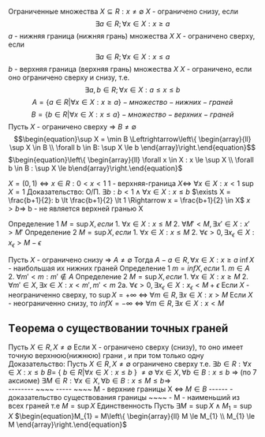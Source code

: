 Ограниченные множества
	$X \subseteq R :  x \neq \emptyset$ 
	$X$ - ограничено снизу, если 
	$$\exists a \in R  ;     \forall x \in X : x \ge a$$
		$a$ - нижняя граница (нижняя грань) множества $X$ 
	$X$ - ограничено сверху, если 
	$$\exists a \in R  ;     \forall x \in X : x \le a$$
		$b$ - верхняя граница (верхняя грань) множества $X$ 
	$X$ - ограничено, если оно ограничено сверху и снизу, т.е.
	$$\exists a,b \in R ; \forall x \in X: a \le x \le b$$
$$A = \{a \in R | \forall x \in X : x \ge a\} - множество-нижних-граней$$$$B = \{b \in R | \forall x \in X : x \le a\}-множество-верхних-граней$$
Пусть $X$ - ограничено сверху $\Rightarrow$  $B \neq \emptyset$ 
 $$\begin{equation}\sup X = \min B \Leftrightarrow\left\{  \begin{array}{ll}    \sup   X \in B \\    \forall b \in B: \sup X \le b  \end{array}\right.\end{equation}$$$\begin{equation}\left\{  \begin{array}{ll}    \forall x \in X : x \le \sup X \\     \forall b \in B : \sup X \le b\end{array}\right.\end{equation}$
 
$X = (0, 1) \Leftrightarrow {x \in R: 0 \lt x \lt 1}$ 
$1$ - верхняя-граница  $X \Leftrightarrow$ $\forall x \in X : x \lt 1$
$\sup X = 1$ 
Доказательство: 
	О/П.
		$\exists b : b \lt 1 \land  \forall x \in X: x \le b$
		$\exists X = \frac{b+1}{2}: b \lt  \frac{b+1}{2} \lt  1 \Rightarrow x = \frac{b+1}{2} \in X$
		$x \gt b \Rightarrow$ b - не является верхней гранью X

Определение 1
	$M = \sup X, если$
	1. $\forall x \in X : x \le M$
	2. $\forall M' \lt M ,  \exists x' \in X : x' \gt M'$
Определение 2
	$M = \sup X, если$
	1. $\forall x \in X : x \le M$
	2. $\forall \epsilon \gt 0,  \exists x_{\epsilon} \in X : x_{\epsilon} \gt M - \epsilon$

Пусть $X$ - ограничено снизу $\Rightarrow$  $A \neq \emptyset$
 Тогда  $A - {a \in R, \forall x \in X: x \ge a}$
$\inf X$ - наибольшая их нижних граней 
Определение 1
	$m = inf X, если$
	1. $m \in A$
	2. $\forall m' \lt m : m' \notin A$
Определение 2
	$M = \sup X, если$
	1. $\forall x \in X : x \ge M$
	2. $\forall m' \in X, \exists x \in X: x \lt m', m' \lt m$ 
	2a. $\forall \epsilon \gt 0,  \exists x_{\epsilon} \in X : x_{\epsilon} \lt M + \epsilon$
Если $X$ - неограниченно сверху, то $\sup X = +\infty$  $\Leftrightarrow$ $\forall m \in R, \exists x \in X : x \gt M$
Если $X$ - неограниченно снизу, то $inf X = -\infty$  $\Leftrightarrow$ $\forall m \in R, \exists x \in X : x \lt M$
## Tеорема о существовании точных граней
Пусть $X \in R, X \neq \emptyset$
Если X - ограничено сверху (снизу), то оно имеет точную верхнюю(нижнюю) грани , и при том только одну
Доказательство:
	Пусть $X \in R, X \neq \emptyset$ ограничено сверху
	т.е. $\exists b \in R: \forall x \in X : x \le b$
	$B =$ {  $b \in R| \forall x \in X: x \le b$ }       $\neq \emptyset$ 
	$\forall x \in X, \forall b \in B: x \le b$ $\Rightarrow$ (по 7 аксиоме) $\exists M \in R: \forall x \in X, \forall b \in B : x \le M \le b \Rightarrow$   
	                                         --------  ~~~~    ----- ~~~~ 
	M - верхние границы X $\Leftrightarrow$ $M \in B$ 
	------ - доказательство существования границы
	~~~~ - M - наименьший из всех граней
	т.е $M = \sup X$ 
	Единственность 
		Пусть $\exists M = \sup X \land M_1 = \sup X$ 
		$\begin{equation}M_{1} = M\left\{  \begin{array}{ll}    M \le M_{1} \\    M_{1} \le M  \end{array}\right.\end{equation}$ 

